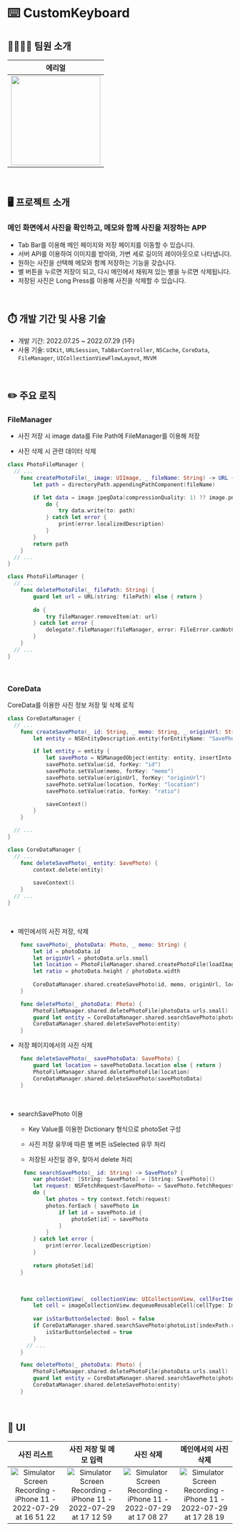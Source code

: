 # ⌨️ CustomKeyboard

## 👨‍👩‍👦‍👦 팀원 소개

| <center>**에리얼**</center>   |
| -------------------------------------------------------- |
|  [<img src="https://github.com/BAEKYUJEONG.png" width="200">](https://github.com/BAEKYUJEONG)| 

<br>

## 🖥 프로젝트 소개
### **메인 화면에서 사진을 확인하고, 메모와 함께 사진을 저장하는 APP** 

- Tab Bar를 이용해 메인 페이지와 저장 페이지를 이동할 수 있습니다.
- 서버 API를 이용하여 이미지를 받아와, 가변 세로 길이의 레이아웃으로 나타냅니다.
- 원하는 사진을 선택해 메모와 함께 저장하는 기능을 갖습니다.
- 별 버튼을 누르면 저장이 되고, 다시 메인에서 채워져 있는 별을 누르면 삭제됩니다.
- 저장된 사진은 Long Press를 이용해 사진을 삭제할 수 있습니다.

<br>

## ⏱️ 개발 기간 및 사용 기술

- 개발 기간: 2022.07.25 ~ 2022.07.29 (1주)
- 사용 기술:  `UIKit`, `URLSession`, `TabBarController`, `NSCache`, `CoreData`, `FileManager`, `UICollectionViewFlowLayout`, `MVVM`

<br>

## ✏️ 주요 로직

### FileManager

- 사진 저장 시 image data를 File Path에 FileManager를 이용해 저장

- 사진 삭제 시 관련 데이터 삭제

```swift
class PhotoFileManager {
  // ...
    func createPhotoFile(_ image: UIImage, _ fileName: String) -> URL {
        let path = directoryPath.appendingPathComponent(fileName)

        if let data = image.jpegData(compressionQuality: 1) ?? image.pngData() {
            do {
                try data.write(to: path)
            } catch let error {
                print(error.localizedDescription)
            }
        }
        return path
    }
  // ...
}
```

```swift
class PhotoFileManager {
  // ...
    func deletePhotoFile(_ filePath: String) {
        guard let url = URL(string: filePath) else { return }
        
        do {
            try fileManager.removeItem(at: url)
        } catch let error {
            delegate?.fileManager(fileManager, error: FileError.canNotCreateDic, desc: error)
        }
    }
  // ...
}
```

<br>

### CoreData

CoreData를 이용한 사진 정보 저장 및 삭제 로직

```swift
class CoreDataManager {
  // ...
    func createSavePhoto(_ id: String, _ memo: String, _ originUrl: String, _ location: String, _ ratio: Double) {
        let entity = NSEntityDescription.entity(forEntityName: "SavePhoto", in: context)

        if let entity = entity {
            let savePhoto = NSManagedObject(entity: entity, insertInto: context)
            savePhoto.setValue(id, forKey: "id")
            savePhoto.setValue(memo, forKey: "memo")
            savePhoto.setValue(originUrl, forKey: "originUrl")
            savePhoto.setValue(location, forKey: "location")
            savePhoto.setValue(ratio, forKey: "ratio")

            saveContext()
        }
    }

  // ...
}
```

```swift
class CoreDataManager {
  // ...
    func deleteSavePhoto(_ entity: SavePhoto) {
        context.delete(entity)
        
        saveContext()
    }
  // ...
}
```

<br>

- 메인에서의 사진 저장, 삭제

```swift
    func savePhoto(_ photoData: Photo, _ memo: String) {
        let id = photoData.id
        let originUrl = photoData.urls.small
        let location = PhotoFileManager.shared.createPhotoFile(loadImage(originUrl), id).absoluteString
        let ratio = photoData.height / photoData.width
        
        CoreDataManager.shared.createSavePhoto(id, memo, originUrl, location, ratio)
    }
```

```swift
    func deletePhoto(_ photoData: Photo) {
        PhotoFileManager.shared.deletePhotoFile(photoData.urls.small)
        guard let entity = CoreDataManager.shared.searchSavePhoto(photoData.id) else { return }
        CoreDataManager.shared.deleteSavePhoto(entity)
    }
```

- 저장 페이지에서의 사진 삭제

```swift
    func deleteSavePhoto(_ savePhotoData: SavePhoto) {
        guard let location = savePhotoData.location else { return }
        PhotoFileManager.shared.deletePhotoFile(location)
        CoreDataManager.shared.deleteSavePhoto(savePhotoData)
    }
```

<br>

- searchSavePhoto 이용

  - Key Value를 이용한 Dictionary 형식으로 photoSet 구성

  - 사진 저장 유무에 따른 별 버튼 isSelected 유무 처리
  - 저장된 사진일 경우, 찾아서 delete 처리

```swift
     func searchSavePhoto(_ id: String) -> SavePhoto? {
        var photoSet: [String: SavePhoto] = [String: SavePhoto]()
        let request: NSFetchRequest<SavePhoto> = SavePhoto.fetchRequest()
        do {
            let photos = try context.fetch(request)
            photos.forEach { savePhoto in
                if let id = savePhoto.id {
                    photoSet[id] = savePhoto
                }
            }
        } catch let error {
            print(error.localizedDescription)
        }
        
        return photoSet[id]
    }
```

<br>

```swift
    func collectionView(_ collectionView: UICollectionView, cellForItemAt indexPath: IndexPath) -> UICollectionViewCell {
        let cell = imageCollectionView.dequeueReusableCell(cellType: ImageCollectionViewCell.self, indexPath: indexPath)
        
        var isStarButtonSelected: Bool = false
        if CoreDataManager.shared.searchSavePhoto(photoList[indexPath.row].id) != nil {
            isStarButtonSelected = true
        }
      // ...
    }
```

```swift
    func deletePhoto(_ photoData: Photo) {
        PhotoFileManager.shared.deletePhotoFile(photoData.urls.small)
        guard let entity = CoreDataManager.shared.searchSavePhoto(photoData.id) else { return }
        CoreDataManager.shared.deleteSavePhoto(entity)
    }
```

<br>

## 📱 UI

| 사진 리스트 | 사진 저장 및 메모 입력 | 사진 삭제 | 메인에서의 사진 삭제 |
| :----: | :----: | :----: | :----: |
| ![Simulator Screen Recording - iPhone 11 - 2022-07-29 at 16 51 22](https://user-images.githubusercontent.com/48586081/181712487-a078a9ef-fe79-4da4-b08e-d95bc3a25e4f.gif) | ![Simulator Screen Recording - iPhone 11 - 2022-07-29 at 17 12 59](https://user-images.githubusercontent.com/48586081/181715237-063761fd-b593-4966-ae90-10334bae98aa.gif) | ![Simulator Screen Recording - iPhone 11 - 2022-07-29 at 17 08 27](https://user-images.githubusercontent.com/48586081/181714437-c8b463c5-1050-4e2f-a1aa-01a2cff49888.gif) | ![Simulator Screen Recording - iPhone 11 - 2022-07-29 at 17 28 19](https://user-images.githubusercontent.com/48586081/181717986-0d500882-418a-4008-9326-364e29798241.gif) |
